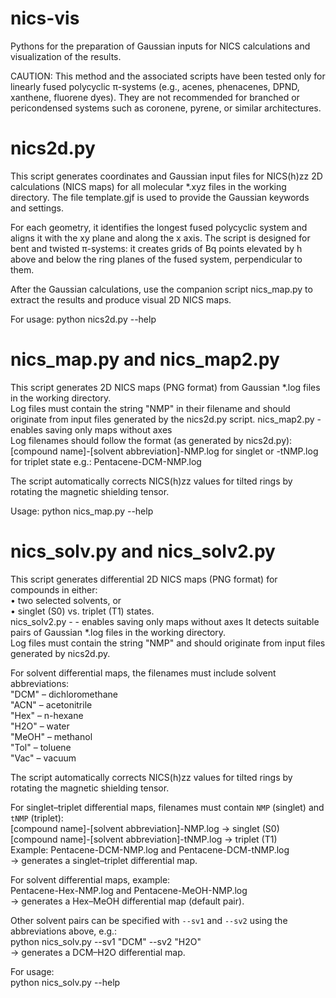 # nics-vis
Pythons for the preparation of Gaussian inputs for NICS calculations and visualization of the results.

CAUTION: This method and the associated scripts have been tested only for linearly fused polycyclic π-systems (e.g., acenes, phenacenes, DPND, xanthene, fluorene dyes). They are not recommended for branched or pericondensed systems such as coronene, pyrene, or similar architectures.

# nics2d.py 
This script generates coordinates and Gaussian input files for NICS(h)zz 2D calculations (NICS maps) 
for all molecular *.xyz files in the working directory. The file template.gjf is used to provide the 
Gaussian keywords and settings. 

For each geometry, it identifies the longest fused polycyclic system and aligns it with the xy plane and along the x axis. The script is designed for bent and twisted π-systems: it creates grids of Bq points elevated by h above and below the ring planes of the fused system, perpendicular to them. 

After the Gaussian calculations, use the companion script nics_map.py to extract the results and produce 
visual 2D NICS maps.

For usage:
python nics2d.py --help

# nics_map.py and nics_map2.py
This script generates 2D NICS maps (PNG format) from Gaussian *.log files in the working directory.  
Log files must contain the string "NMP" in their filename and should originate from input files generated 
by the nics2d.py script. nics_map2.py - enables saving only maps without axes  
Log filenames should follow the format (as generated by nics2d.py):
[compound name]-[solvent abbreviation]-NMP.log for singlet or -tNMP.log for triplet state
e.g.: Pentacene-DCM-NMP.log

The script automatically corrects NICS(h)zz values for tilted rings by rotating the magnetic shielding tensor.  

Usage:
    python nics_map.py --help

# nics_solv.py and nics_solv2.py
This script generates differential 2D NICS maps (PNG format) for compounds in either:  
    • two selected solvents, or  
    • singlet (S0) vs. triplet (T1) states.  
nics_solv2.py - - enables saving only maps without axes
It detects suitable pairs of Gaussian *.log files in the working directory.  
Log files must contain the string "NMP" and should originate from input files generated by nics2d.py.  

For solvent differential maps, the filenames must include solvent abbreviations:  
    "DCM"  – dichloromethane  
    "ACN"  – acetonitrile  
    "Hex"  – n-hexane  
    "H2O"  – water  
    "MeOH" – methanol  
    "Tol"  – toluene  
    "Vac"  – vacuum  

The script automatically corrects NICS(h)zz values for tilted rings by rotating the magnetic shielding tensor.  

For singlet–triplet differential maps, filenames must contain `NMP` (singlet) and `tNMP` (triplet):  
    [compound name]-[solvent abbreviation]-NMP.log     → singlet (S0)  
    [compound name]-[solvent abbreviation]-tNMP.log    → triplet (T1)  
Example: Pentacene-DCM-NMP.log and Pentacene-DCM-tNMP.log  
→ generates a singlet–triplet differential map.  

For solvent differential maps, example:  
    Pentacene-Hex-NMP.log and Pentacene-MeOH-NMP.log  
→ generates a Hex–MeOH differential map (default pair).  

Other solvent pairs can be specified with `--sv1` and `--sv2` using the abbreviations above, e.g.:  
    python nics_solv.py --sv1 "DCM" --sv2 "H2O"  
→ generates a DCM–H2O differential map.  

For usage:  
    python nics_solv.py --help

